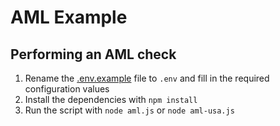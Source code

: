 # AML Example

## Performing an AML check

1. Rename the [.env.example](.env.example) file to `.env` and fill in the required configuration values
1. Install the dependencies with `npm install`
1. Run the script with `node aml.js` or  `node aml-usa.js`
